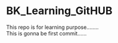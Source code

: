 # BK_Learning_GitHUB
This repo is for learning purpose........
<br>
This is gonna be first commit......

